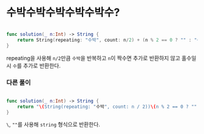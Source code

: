 # 수박수박수박수박수박수?

```swift

func solution(_ n:Int) -> String {
    return String(repeating: "수박", count: n/2) + (n % 2 == 0 ? "" : "수")
}

```

repeating을 사용해 `n/2`만큼 `수박`을 반복하고 `n`이 짝수면 추가로 반환하지 않고 홀수일 시 `수`를 추가로 반환한다.

### 다른 풀이

```swift

func solution(_ n:Int) -> String {
    return "\(String(repeating: "수박", count: n / 2))\(n % 2 == 0 ? "" : "수")"
}

```

`\`, `""`를 사용해 `string` 형식으로 반환한다.
